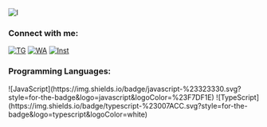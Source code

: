 <img src="https://ie.wampi.ru/2022/08/02/rm362-04d-1-1.jpg" alt="I" border="0">

<h3 align="left">Connect with me:</h3>
<p align="left">
<a href="https://t.me/Alinnick" target="blank"><img src="https://ie.wampi.ru/2022/08/02/telegram-svg.png" alt="TG" border="0"></a>
<a href="https://wa.clck.bar/79159842321" target="blank"><img src="https://im.wampi.ru/2022/08/02/whatsapp-svg.png" alt="WA" border="0"></a>
<a href="https://instagram.com/alin.als" target="blank"><img src="https://ie.wampi.ru/2022/08/02/instagram-svg.png" alt="Inst" border="0"></a>
</p>

<h3 align="left">Programming Languages:</h3>
<p align="left">
![JavaScript](https://img.shields.io/badge/javascript-%23323330.svg?style=for-the-badge&logo=javascript&logoColor=%23F7DF1E)
![TypeScript](https://img.shields.io/badge/typescript-%23007ACC.svg?style=for-the-badge&logo=typescript&logoColor=white)
</p>
